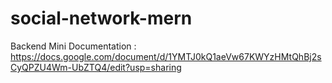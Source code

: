 # social-network-mern

Backend Mini Documentation :
https://docs.google.com/document/d/1YMTJ0kQ1aeVw67KWYzHMtQhBj2sCyQPZU4Wm-UbZTQ4/edit?usp=sharing
